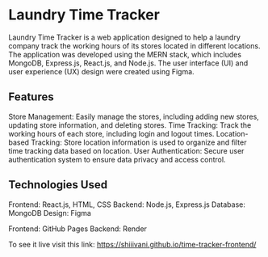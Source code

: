 # Laundry Time Tracker
Laundry Time Tracker is a web application designed to help a laundry company track the working hours of its stores located in different locations. The application was developed using the MERN stack, which includes MongoDB, Express.js, React.js, and Node.js. The user interface (UI) and user experience (UX) design were created using Figma.

## Features
Store Management: Easily manage the stores, including adding new stores, updating store information, and deleting stores.
Time Tracking: Track the working hours of each store, including login and logout times.
Location-based Tracking: Store location information is used to organize and filter time tracking data based on location.
User Authentication: Secure user authentication system to ensure data privacy and access control.

## Technologies Used
Frontend: React.js, HTML, CSS
Backend: Node.js, Express.js
Database: MongoDB
Design: Figma

Frontend: GitHub Pages
Backend: Render

To see it live visit this link: https://shiiivani.github.io/time-tracker-frontend/
